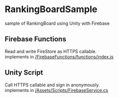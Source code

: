 # RankingBoardSample
sample of RankingBoard using Unity with Firebase

## Firebase Functions
Read and write FireStore as HTTPS callable.  
implements in [/FirebaseFunctions/functions/index.js](https://github.com/HassakuTb/RankingBoardSample/blob/master/FirebaseFunctions/functions/index.js)

## Unity Script
Call HTTPS callable and sign in anonymously.  
implements in [/Assets/Scripts/FirebaseService.cs](https://github.com/HassakuTb/RankingBoardSample/blob/master/Assets/Scripts/FirebaseService.cs)
